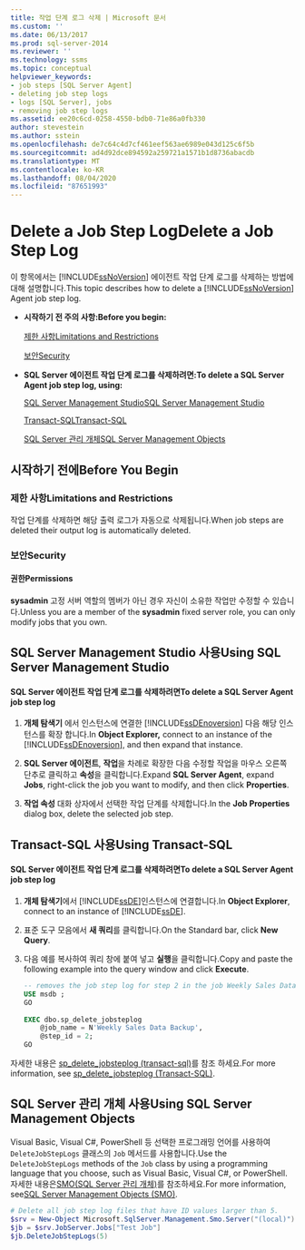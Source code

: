 ```yaml
---
title: 작업 단계 로그 삭제 | Microsoft 문서
ms.custom: ''
ms.date: 06/13/2017
ms.prod: sql-server-2014
ms.reviewer: ''
ms.technology: ssms
ms.topic: conceptual
helpviewer_keywords:
- job steps [SQL Server Agent]
- deleting job step logs
- logs [SQL Server], jobs
- removing job step logs
ms.assetid: ee20c6cd-0258-4550-bdb0-71e86a0fb330
author: stevestein
ms.author: sstein
ms.openlocfilehash: de7c64c4d7cf461eef563ae6989e043d125c6f5b
ms.sourcegitcommit: ad4d92dce894592a259721a1571b1d8736abacdb
ms.translationtype: MT
ms.contentlocale: ko-KR
ms.lasthandoff: 08/04/2020
ms.locfileid: "87651993"
---
```

# <a name="delete-a-job-step-log"></a><span data-ttu-id="4dce3-102">Delete a Job Step Log</span><span class="sxs-lookup"><span data-stu-id="4dce3-102">Delete a Job Step Log</span></span>
  <span data-ttu-id="4dce3-103">이 항목에서는 [!INCLUDE[ssNoVersion](../../includes/ssnoversion-md.md)] 에이전트 작업 단계 로그를 삭제하는 방법에 대해 설명합니다.</span><span class="sxs-lookup"><span data-stu-id="4dce3-103">This topic describes how to delete a [!INCLUDE[ssNoVersion](../../includes/ssnoversion-md.md)] Agent job step log.</span></span>  
  
-   <span data-ttu-id="4dce3-104">**시작하기 전 주의 사항:**</span><span class="sxs-lookup"><span data-stu-id="4dce3-104">**Before you begin:**</span></span>  
  
     [<span data-ttu-id="4dce3-105">제한 사항</span><span class="sxs-lookup"><span data-stu-id="4dce3-105">Limitations and Restrictions</span></span>](#Restrictions)  
  
     [<span data-ttu-id="4dce3-106">보안</span><span class="sxs-lookup"><span data-stu-id="4dce3-106">Security</span></span>](#Security)  
  
-   <span data-ttu-id="4dce3-107">**SQL Server 에이전트 작업 단계 로그를 삭제하려면:**</span><span class="sxs-lookup"><span data-stu-id="4dce3-107">**To delete a SQL Server Agent job step log, using:**</span></span>  
  
     [<span data-ttu-id="4dce3-108">SQL Server Management Studio</span><span class="sxs-lookup"><span data-stu-id="4dce3-108">SQL Server Management Studio</span></span>](#SSMS)  
  
     [<span data-ttu-id="4dce3-109">Transact-SQL</span><span class="sxs-lookup"><span data-stu-id="4dce3-109">Transact-SQL</span></span>](#TSQL)  
  
     [<span data-ttu-id="4dce3-110">SQL Server 관리 개체</span><span class="sxs-lookup"><span data-stu-id="4dce3-110">SQL Server Management Objects</span></span>](#SMO)  
  
##  <a name="before-you-begin"></a><a name="BeforeYouBegin"></a> <span data-ttu-id="4dce3-111">시작하기 전에</span><span class="sxs-lookup"><span data-stu-id="4dce3-111">Before You Begin</span></span>  
  
###  <a name="limitations-and-restrictions"></a><a name="Restrictions"></a> <span data-ttu-id="4dce3-112">제한 사항</span><span class="sxs-lookup"><span data-stu-id="4dce3-112">Limitations and Restrictions</span></span>  
 <span data-ttu-id="4dce3-113">작업 단계를 삭제하면 해당 출력 로그가 자동으로 삭제됩니다.</span><span class="sxs-lookup"><span data-stu-id="4dce3-113">When job steps are deleted their output log is automatically deleted.</span></span>  
  
###  <a name="security"></a><a name="Security"></a> <span data-ttu-id="4dce3-114">보안</span><span class="sxs-lookup"><span data-stu-id="4dce3-114">Security</span></span>  
  
####  <a name="permissions"></a><a name="Permissions"></a> <span data-ttu-id="4dce3-115">권한</span><span class="sxs-lookup"><span data-stu-id="4dce3-115">Permissions</span></span>  
 <span data-ttu-id="4dce3-116">**sysadmin** 고정 서버 역할의 멤버가 아닌 경우 자신이 소유한 작업만 수정할 수 있습니다.</span><span class="sxs-lookup"><span data-stu-id="4dce3-116">Unless you are a member of the **sysadmin** fixed server role, you can only modify jobs that you own.</span></span>  
  
##  <a name="using-sql-server-management-studio"></a><a name="SSMS"></a> <span data-ttu-id="4dce3-117">SQL Server Management Studio 사용</span><span class="sxs-lookup"><span data-stu-id="4dce3-117">Using SQL Server Management Studio</span></span>  
  
#### <a name="to-delete-a-sql-server-agent-job-step-log"></a><span data-ttu-id="4dce3-118">SQL Server 에이전트 작업 단계 로그를 삭제하려면</span><span class="sxs-lookup"><span data-stu-id="4dce3-118">To delete a SQL Server Agent job step log</span></span>  
  
1.  <span data-ttu-id="4dce3-119">**개체 탐색기** 에서 인스턴스에 연결한 [!INCLUDE[ssDEnoversion](../../includes/ssdenoversion-md.md)] 다음 해당 인스턴스를 확장 합니다.</span><span class="sxs-lookup"><span data-stu-id="4dce3-119">In **Object Explorer,** connect to an instance of the [!INCLUDE[ssDEnoversion](../../includes/ssdenoversion-md.md)], and then expand that instance.</span></span>  
  
2.  <span data-ttu-id="4dce3-120">**SQL Server 에이전트**, **작업**을 차례로 확장한 다음 수정할 작업을 마우스 오른쪽 단추로 클릭하고 **속성**을 클릭합니다.</span><span class="sxs-lookup"><span data-stu-id="4dce3-120">Expand **SQL Server Agent**, expand **Jobs**, right-click the job you want to modify, and then click **Properties**.</span></span>  
  
3.  <span data-ttu-id="4dce3-121">**작업 속성** 대화 상자에서 선택한 작업 단계를 삭제합니다.</span><span class="sxs-lookup"><span data-stu-id="4dce3-121">In the **Job Properties** dialog box, delete the selected job step.</span></span>  
  
##  <a name="using-transact-sql"></a><a name="TSQL"></a> <span data-ttu-id="4dce3-122">Transact-SQL 사용</span><span class="sxs-lookup"><span data-stu-id="4dce3-122">Using Transact-SQL</span></span>  
  
#### <a name="to-delete-a-sql-server-agent-job-step-log"></a><span data-ttu-id="4dce3-123">SQL Server 에이전트 작업 단계 로그를 삭제하려면</span><span class="sxs-lookup"><span data-stu-id="4dce3-123">To delete a SQL Server Agent job step log</span></span>  
  
1.  <span data-ttu-id="4dce3-124">**개체 탐색기**에서 [!INCLUDE[ssDE](../../includes/ssde-md.md)]인스턴스에 연결합니다.</span><span class="sxs-lookup"><span data-stu-id="4dce3-124">In **Object Explorer**, connect to an instance of [!INCLUDE[ssDE](../../includes/ssde-md.md)].</span></span>  
  
2.  <span data-ttu-id="4dce3-125">표준 도구 모음에서 **새 쿼리**를 클릭합니다.</span><span class="sxs-lookup"><span data-stu-id="4dce3-125">On the Standard bar, click **New Query**.</span></span>  
  
3.  <span data-ttu-id="4dce3-126">다음 예를 복사하여 쿼리 창에 붙여 넣고 **실행**을 클릭합니다.</span><span class="sxs-lookup"><span data-stu-id="4dce3-126">Copy and paste the following example into the query window and click **Execute**.</span></span>  
  
    ```sql
    -- removes the job step log for step 2 in the job Weekly Sales Data Backup  
    USE msdb ;  
    GO  
  
    EXEC dbo.sp_delete_jobsteplog  
        @job_name = N'Weekly Sales Data Backup',  
        @step_id = 2;  
    GO  
    ```  
  
 <span data-ttu-id="4dce3-127">자세한 내용은 [sp_delete_jobsteplog &#40;transact-sql&#41;](/sql/relational-databases/system-stored-procedures/sp-delete-jobsteplog-transact-sql)를 참조 하세요.</span><span class="sxs-lookup"><span data-stu-id="4dce3-127">For more information, see [sp_delete_jobsteplog &#40;Transact-SQL&#41;](/sql/relational-databases/system-stored-procedures/sp-delete-jobsteplog-transact-sql).</span></span>  
  
##  <a name="using-sql-server-management-objects"></a><a name="SMO"></a><span data-ttu-id="4dce3-128">SQL Server 관리 개체 사용</span><span class="sxs-lookup"><span data-stu-id="4dce3-128">Using SQL Server Management Objects</span></span>  
 <span data-ttu-id="4dce3-129">Visual Basic, Visual C#, PowerShell 등 선택한 프로그래밍 언어를 사용하여 `DeleteJobStepLogs` 클래스의 `Job` 메서드를 사용합니다.</span><span class="sxs-lookup"><span data-stu-id="4dce3-129">Use the `DeleteJobStepLogs` methods of the `Job` class by using a programming language that you choose, such as Visual Basic, Visual C#, or PowerShell.</span></span> <span data-ttu-id="4dce3-130">자세한 내용은[SMO(SQL Server 관리 개체)](https://msdn.microsoft.com/library/ms162169.aspx)를 참조하세요.</span><span class="sxs-lookup"><span data-stu-id="4dce3-130">For more information, see[SQL Server Management Objects (SMO)](https://msdn.microsoft.com/library/ms162169.aspx).</span></span>  
  
```powershell
# Delete all job step log files that have ID values larger than 5.  
$srv = New-Object Microsoft.SqlServer.Management.Smo.Server("(local)")  
$jb = $srv.JobServer.Jobs["Test Job"]  
$jb.DeleteJobStepLogs(5)  
```
